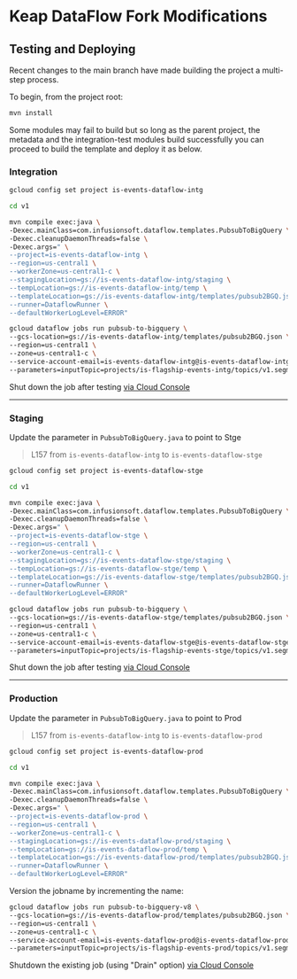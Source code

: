 # Keap DataFlow Fork Modifications

## Testing and Deploying

Recent changes to the main branch have made building the project a multi-step process.

To begin, from the project root:
```bash
mvn install
```
Some modules may fail to build but so long as the parent project, the metadata and the integration-test modules build successfully you can proceed to build the template and deploy it as below.

### Integration

```bash
gcloud config set project is-events-dataflow-intg

cd v1

mvn compile exec:java \
-Dexec.mainClass=com.infusionsoft.dataflow.templates.PubsubToBigQuery \
-Dexec.cleanupDaemonThreads=false \
-Dexec.args=" \
--project=is-events-dataflow-intg \
--region=us-central1 \
--workerZone=us-central1-c \
--stagingLocation=gs://is-events-dataflow-intg/staging \
--tempLocation=gs://is-events-dataflow-intg/temp \
--templateLocation=gs://is-events-dataflow-intg/templates/pubsub2BGQ.json \
--runner=DataflowRunner \
--defaultWorkerLogLevel=ERROR"

gcloud dataflow jobs run pubsub-to-bigquery \
--gcs-location=gs://is-events-dataflow-intg/templates/pubsub2BGQ.json \
--region=us-central1 \
--zone=us-central1-c \
--service-account-email=is-events-dataflow-intg@is-events-dataflow-intg.iam.gserviceaccount.com \
--parameters=inputTopic=projects/is-flagship-events-intg/topics/v1.segment-events-core
```

Shut down the job after testing [via Cloud Console](https://console.cloud.google.com/dataflow/jobs?authuser=1&project=is-events-dataflow-intg)

-----

### Staging

Update the parameter in `PubsubToBigQuery.java` to point to Stge
> L157 from `is-events-dataflow-intg` to `is-events-dataflow-stge`

```bash
gcloud config set project is-events-dataflow-stge

cd v1

mvn compile exec:java \
-Dexec.mainClass=com.infusionsoft.dataflow.templates.PubsubToBigQuery \
-Dexec.cleanupDaemonThreads=false \
-Dexec.args=" \
--project=is-events-dataflow-stge \
--region=us-central1 \
--workerZone=us-central1-c \
--stagingLocation=gs://is-events-dataflow-stge/staging \
--tempLocation=gs://is-events-dataflow-stge/temp \
--templateLocation=gs://is-events-dataflow-stge/templates/pubsub2BGQ.json \
--runner=DataflowRunner \
--defaultWorkerLogLevel=ERROR"

gcloud dataflow jobs run pubsub-to-bigquery \
--gcs-location=gs://is-events-dataflow-stge/templates/pubsub2BGQ.json \
--region=us-central1 \
--zone=us-central1-c \
--service-account-email=is-events-dataflow-stge@is-events-dataflow-stge.iam.gserviceaccount.com \
--parameters=inputTopic=projects/is-flagship-events-stge/topics/v1.segment-events-core
```

Shut down the job after testing [via Cloud Console](https://console.cloud.google.com/dataflow/jobs?authuser=1&project=is-events-dataflow-stge)

-----

### Production

Update the parameter in `PubsubToBigQuery.java` to point to Prod
> L157 from `is-events-dataflow-intg` to `is-events-dataflow-prod`

```bash
gcloud config set project is-events-dataflow-prod

cd v1

mvn compile exec:java \
-Dexec.mainClass=com.infusionsoft.dataflow.templates.PubsubToBigQuery \
-Dexec.cleanupDaemonThreads=false \
-Dexec.args=" \
--project=is-events-dataflow-prod \
--region=us-central1 \
--workerZone=us-central1-c \
--stagingLocation=gs://is-events-dataflow-prod/staging \
--tempLocation=gs://is-events-dataflow-prod/temp \
--templateLocation=gs://is-events-dataflow-prod/templates/pubsub2BGQ.json \
--runner=DataflowRunner \
--defaultWorkerLogLevel=ERROR"
```

Version the jobname by incrementing the name:

```bash
gcloud dataflow jobs run pubsub-to-bigquery-v8 \
--gcs-location=gs://is-events-dataflow-prod/templates/pubsub2BGQ.json \
--region=us-central1 \
--zone=us-central1-c \
--service-account-email=is-events-dataflow-prod@is-events-dataflow-prod.iam.gserviceaccount.com \
--parameters=inputTopic=projects/is-flagship-events-prod/topics/v1.segment-events-core
```
Shutdown the existing job (using "Drain" option) [via Cloud Console](https://console.cloud.google.com/dataflow/jobs?authuser=1&project=is-events-dataflow-prod)

